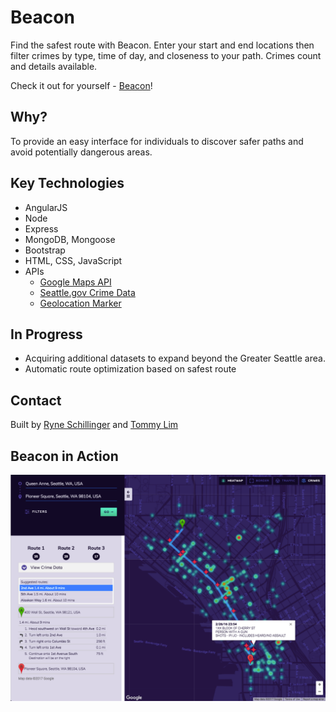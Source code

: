 # Beacon

Find the safest route with Beacon.  Enter your start and end locations then filter crimes by type, time of day, and closeness to your path.  Crimes count and details available.

Check it out for yourself - [Beacon](https://seattle-safe-router.herokuapp.com/)!

## Why?

To provide an easy interface for individuals to discover safer paths and avoid potentially dangerous areas.

## Key Technologies

* AngularJS
* Node
* Express
* MongoDB, Mongoose
* Bootstrap
* HTML, CSS, JavaScript
* APIs
  * [Google Maps API](https://developers.google.com/maps/documentation/javascript/)
  * [Seattle.gov Crime Data](https://data.seattle.gov/)
  * [Geolocation Marker](https://chadkillingsworth.github.io/geolocation-marker/)

## In Progress

* Acquiring additional datasets to expand beyond the Greater Seattle area.
* Automatic route optimization based on safest route

## Contact

Built by [Ryne Schillinger](https://www.linkedin.com/in/ryneschillinger/) and [Tommy Lim](https://www.linkedin.com/in/tommy-lim)

## Beacon in Action

![Demo](./public/img/beacon-demo.png)
